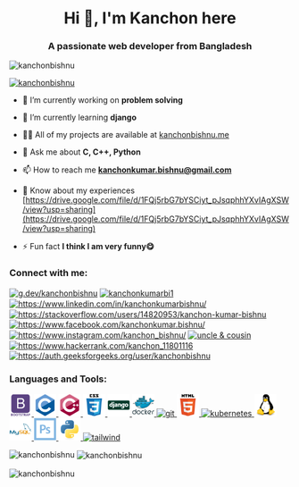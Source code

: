 <h1 align="center">Hi 👋, I'm Kanchon here</h1>
<h3 align="center">A passionate web developer from Bangladesh</h3>

<p align="left"> <img src="https://komarev.com/ghpvc/?username=kanchonbishnu&label=Profile%20views&color=0e75b6&style=flat" alt="kanchonbishnu" /> </p>

<p align="left"> <a href="https://github.com/ryo-ma/github-profile-trophy"><img src="https://github-profile-trophy.vercel.app/?username=kanchonbishnu" alt="kanchonbishnu" /></a> </p>

- 🔭 I’m currently working on **problem solving**

- 🌱 I’m currently learning **django**

- 👨‍💻 All of my projects are available at [kanchonbishnu.me](kanchonbishnu.me)

- 💬 Ask me about **C, C++, Python**

- 📫 How to reach me **kanchonkumar.bishnu@gmail.com**

- 📄 Know about my experiences [https://drive.google.com/file/d/1FQj5rbG7bYSCiyt_pJsqphhYXvIAgXSW/view?usp=sharing](https://drive.google.com/file/d/1FQj5rbG7bYSCiyt_pJsqphhYXvIAgXSW/view?usp=sharing)

- ⚡ Fun fact **I think I am very funny😋**

<h3 align="left">Connect with me:</h3>
<p align="left">
<a href="https://dev.to/g.dev/kanchonbishnu" target="blank"><img align="center" src="https://raw.githubusercontent.com/rahuldkjain/github-profile-readme-generator/master/src/images/icons/Social/devto.svg" alt="g.dev/kanchonbishnu" height="30" width="40" /></a>
<a href="https://twitter.com/kanchonkumarbi1" target="blank"><img align="center" src="https://raw.githubusercontent.com/rahuldkjain/github-profile-readme-generator/master/src/images/icons/Social/twitter.svg" alt="kanchonkumarbi1" height="30" width="40" /></a>
<a href="https://linkedin.com/in/https://www.linkedin.com/in/kanchonkumarbishnu/" target="blank"><img align="center" src="https://raw.githubusercontent.com/rahuldkjain/github-profile-readme-generator/master/src/images/icons/Social/linked-in-alt.svg" alt="https://www.linkedin.com/in/kanchonkumarbishnu/" height="30" width="40" /></a>
<a href="https://stackoverflow.com/users/https://stackoverflow.com/users/14820953/kanchon-kumar-bishnu" target="blank"><img align="center" src="https://raw.githubusercontent.com/rahuldkjain/github-profile-readme-generator/master/src/images/icons/Social/stack-overflow.svg" alt="https://stackoverflow.com/users/14820953/kanchon-kumar-bishnu" height="30" width="40" /></a>
<a href="https://fb.com/https://www.facebook.com/kanchonkumar.bishnu/" target="blank"><img align="center" src="https://raw.githubusercontent.com/rahuldkjain/github-profile-readme-generator/master/src/images/icons/Social/facebook.svg" alt="https://www.facebook.com/kanchonkumar.bishnu/" height="30" width="40" /></a>
<a href="https://instagram.com/https://www.instagram.com/kanchon_bishnu/" target="blank"><img align="center" src="https://raw.githubusercontent.com/rahuldkjain/github-profile-readme-generator/master/src/images/icons/Social/instagram.svg" alt="https://www.instagram.com/kanchon_bishnu/" height="30" width="40" /></a>
<a href="https://www.youtube.com/c/uncle & cousin" target="blank"><img align="center" src="https://raw.githubusercontent.com/rahuldkjain/github-profile-readme-generator/master/src/images/icons/Social/youtube.svg" alt="uncle & cousin" height="30" width="40" /></a>
<a href="https://www.hackerrank.com/https://www.hackerrank.com/kanchon_11801116" target="blank"><img align="center" src="https://raw.githubusercontent.com/rahuldkjain/github-profile-readme-generator/master/src/images/icons/Social/hackerrank.svg" alt="https://www.hackerrank.com/kanchon_11801116" height="30" width="40" /></a>
<a href="https://auth.geeksforgeeks.org/user/https://auth.geeksforgeeks.org/user/kanchonbishnu" target="blank"><img align="center" src="https://raw.githubusercontent.com/rahuldkjain/github-profile-readme-generator/master/src/images/icons/Social/geeks-for-geeks.svg" alt="https://auth.geeksforgeeks.org/user/kanchonbishnu" height="30" width="40" /></a>
</p>

<h3 align="left">Languages and Tools:</h3>
<p align="left"> <a href="https://getbootstrap.com" target="_blank" rel="noreferrer"> <img src="https://raw.githubusercontent.com/devicons/devicon/master/icons/bootstrap/bootstrap-plain-wordmark.svg" alt="bootstrap" width="40" height="40"/> </a> <a href="https://www.cprogramming.com/" target="_blank" rel="noreferrer"> <img src="https://raw.githubusercontent.com/devicons/devicon/master/icons/c/c-original.svg" alt="c" width="40" height="40"/> </a> <a href="https://www.w3schools.com/cpp/" target="_blank" rel="noreferrer"> <img src="https://raw.githubusercontent.com/devicons/devicon/master/icons/cplusplus/cplusplus-original.svg" alt="cplusplus" width="40" height="40"/> </a> <a href="https://www.w3schools.com/css/" target="_blank" rel="noreferrer"> <img src="https://raw.githubusercontent.com/devicons/devicon/master/icons/css3/css3-original-wordmark.svg" alt="css3" width="40" height="40"/> </a> <a href="https://www.djangoproject.com/" target="_blank" rel="noreferrer"> <img src="https://raw.githubusercontent.com/devicons/devicon/master/icons/django/django-original.svg" alt="django" width="40" height="40"/> </a> <a href="https://www.docker.com/" target="_blank" rel="noreferrer"> <img src="https://raw.githubusercontent.com/devicons/devicon/master/icons/docker/docker-original-wordmark.svg" alt="docker" width="40" height="40"/> </a> <a href="https://git-scm.com/" target="_blank" rel="noreferrer"> <img src="https://www.vectorlogo.zone/logos/git-scm/git-scm-icon.svg" alt="git" width="40" height="40"/> </a> <a href="https://www.w3.org/html/" target="_blank" rel="noreferrer"> <img src="https://raw.githubusercontent.com/devicons/devicon/master/icons/html5/html5-original-wordmark.svg" alt="html5" width="40" height="40"/> </a> <a href="https://kubernetes.io" target="_blank" rel="noreferrer"> <img src="https://www.vectorlogo.zone/logos/kubernetes/kubernetes-icon.svg" alt="kubernetes" width="40" height="40"/> </a> <a href="https://www.linux.org/" target="_blank" rel="noreferrer"> <img src="https://raw.githubusercontent.com/devicons/devicon/master/icons/linux/linux-original.svg" alt="linux" width="40" height="40"/> </a> <a href="https://www.mysql.com/" target="_blank" rel="noreferrer"> <img src="https://raw.githubusercontent.com/devicons/devicon/master/icons/mysql/mysql-original-wordmark.svg" alt="mysql" width="40" height="40"/> </a> <a href="https://www.photoshop.com/en" target="_blank" rel="noreferrer"> <img src="https://raw.githubusercontent.com/devicons/devicon/master/icons/photoshop/photoshop-line.svg" alt="photoshop" width="40" height="40"/> </a> <a href="https://www.python.org" target="_blank" rel="noreferrer"> <img src="https://raw.githubusercontent.com/devicons/devicon/master/icons/python/python-original.svg" alt="python" width="40" height="40"/> </a> <a href="https://tailwindcss.com/" target="_blank" rel="noreferrer"> <img src="https://www.vectorlogo.zone/logos/tailwindcss/tailwindcss-icon.svg" alt="tailwind" width="40" height="40"/> </a> </p>

<p><img align="left" src="https://github-readme-stats.vercel.app/api/top-langs?username=kanchonbishnu&show_icons=true&locale=en&layout=compact" alt="kanchonbishnu" /></p>

<p>&nbsp;<img align="center" src="https://github-readme-stats.vercel.app/api?username=kanchonbishnu&show_icons=true&locale=en" alt="kanchonbishnu" /></p>

<p><img align="center" src="https://github-readme-streak-stats.herokuapp.com/?user=kanchonbishnu&" alt="kanchonbishnu" /></p>
